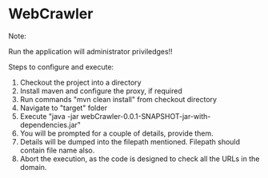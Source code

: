 # WebCrawler

Note:

Run the application will administrator priviledges!!

Steps to configure and execute:

1. Checkout the project into a directory
2. Install maven and configure the proxy, if required
3. Run commands "mvn clean install" from checkout directory
4. Navigate to "target" folder
5. Execute "java -jar webCrawler-0.0.1-SNAPSHOT-jar-with-dependencies.jar"
6. You will be prompted for a couple of details, provide them.
7. Details will be dumped into the filepath mentioned. Filepath should contain file name also.
8. Abort the execution, as the code is designed to check all the URLs in the domain.
